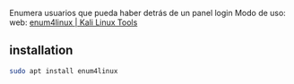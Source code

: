 Enumera usuarios que pueda haber detrás de un panel login
Modo de uso:
 web: [enum4linux | Kali Linux Tools](https://www.kali.org/tools/enum4linux/)



## installation


```sh fold:"Install Enum4Linux"
sudo apt install enum4linux
```

